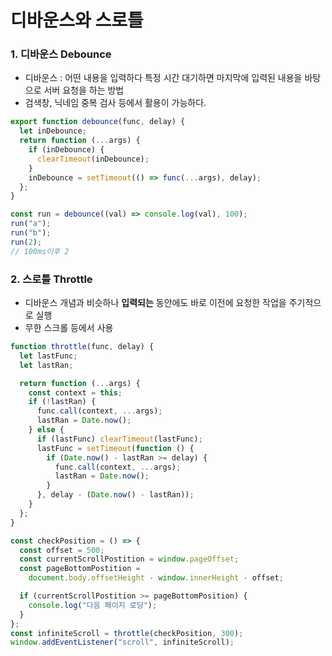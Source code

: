 # 디바운스와 스로틀

### 1. 디바운스 Debounce

- 디바운스 : 어떤 내용을 입력하다 특정 시간 대기하면 마지막에 입력된 내용을 바탕으로 서버 요청을 하는 방법
- 검색창, 닉네임 중복 검사 등에서 활용이 가능하다.

```js
export function debounce(func, delay) {
  let inDebounce;
  return function (...args) {
    if (inDebounce) {
      clearTimeout(inDebounce);
    }
    inDebounce = setTimeout(() => func(...args), delay);
  };
}

const run = debounce((val) => console.log(val), 100);
run("a");
run("b");
run(2);
// 100ms이후 2
```

### 2. 스로틀 Throttle

- 디바운스 개념과 비슷하나 **입력되는** 동안에도 바로 이전에 요청한 작업을 주기적으로 실행
- 무한 스크롤 등에서 사용

```js
function throttle(func, delay) {
  let lastFunc;
  let lastRan;

  return function (...args) {
    const context = this;
    if (!lastRan) {
      func.call(context, ...args);
      lastRan = Date.now();
    } else {
      if (lastFunc) clearTimeout(lastFunc);
      lastFunc = setTimeout(function () {
        if (Date.now() - lastRan >= delay) {
          func.call(context, ...args);
          lastRan = Date.now();
        }
      }, delay - (Date.now() - lastRan));
    }
  };
}

const checkPosition = () => {
  const offset = 500;
  const currentScrollPostition = window.pageOffset;
  const pageBottomPostition =
    document.body.offsetHeight - window.innerHeight - offset;

  if (currentScrollPostition >= pageBottomPosition) {
    console.log("다음 페이지 로딩");
  }
};
const infiniteScroll = throttle(checkPosition, 300);
window.addEventListener("scroll", infiniteScroll);
```
